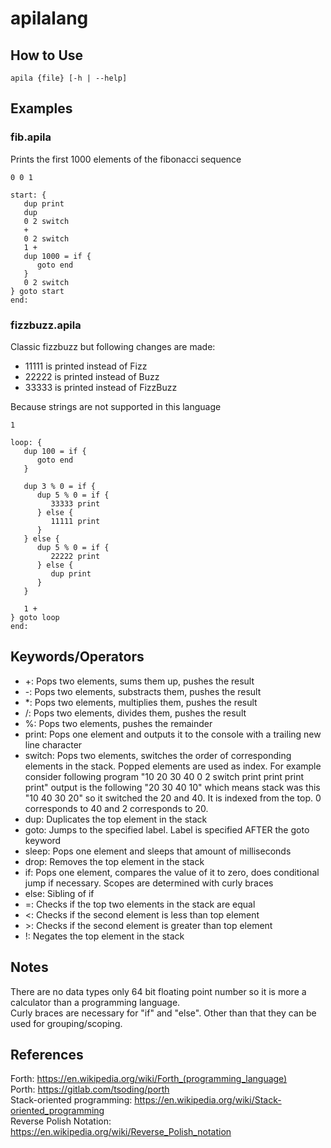 # apilalang
## How to Use
```
apila {file} [-h | --help]
```

## Examples
### fib.apila
Prints the first 1000 elements of the fibonacci sequence
``` apila
0 0 1 

start: {
   dup print
   dup
   0 2 switch
   +
   0 2 switch
   1 +
   dup 1000 = if {
      goto end
   }
   0 2 switch
} goto start
end:
```

### fizzbuzz.apila
Classic fizzbuzz but following changes are made:  
- 11111 is printed instead of Fizz
- 22222 is printed instead of Buzz
- 33333 is printed instead of FizzBuzz  

Because strings are not supported in this language
``` apila
1

loop: {
   dup 100 = if {
      goto end
   }
   
   dup 3 % 0 = if {
      dup 5 % 0 = if {
         33333 print
      } else {
         11111 print
      }
   } else {
      dup 5 % 0 = if {
         22222 print
      } else {
         dup print
      }
   }

   1 +  
} goto loop
end:
```
## Keywords/Operators
- \+: Pops two elements, sums them up, pushes the result
- \-: Pops two elements, substracts them, pushes the result
- \*: Pops two elements, multiplies them, pushes the result
- /: Pops two elements, divides them, pushes the result
- %: Pops two elements, pushes the remainder
- print: Pops one element and outputs it to the console with a trailing new line character
- switch: Pops two elements, switches the order of corresponding elements in the stack. Popped elements are used as index. For example consider following program "10 20 30 40 0 2 switch print print print print" output is the following "20 30 40 10" which means stack was this "10 40 30 20" so it switched the 20 and 40. It is indexed from the top. 0 corresponds to 40 and 2 corresponds to 20.
- dup: Duplicates the top element in the stack
- goto: Jumps to the specified label. Label is specified AFTER the goto keyword
- sleep: Pops one element and sleeps that amount of milliseconds
- drop: Removes the top element in the stack
- if: Pops one element, compares the value of it to zero, does conditional jump if necessary. Scopes are determined with curly braces
- else: Sibling of if
- =: Checks if the top two elements in the stack are equal
- <: Checks if the second element is less than top element
- \>: Checks if the second element is greater than top element
- !: Negates the top element in the stack
## Notes
There are no data types only 64 bit floating point number so it is more a calculator than a programming language.  
Curly braces are necessary for "if" and "else". Other than that they can be used for grouping/scoping.

## References
Forth: https://en.wikipedia.org/wiki/Forth_(programming_language)  
Porth: https://gitlab.com/tsoding/porth  
Stack-oriented programming: https://en.wikipedia.org/wiki/Stack-oriented_programming  
Reverse Polish Notation: https://en.wikipedia.org/wiki/Reverse_Polish_notation  